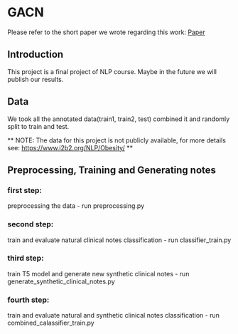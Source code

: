 # GACN
Please refer to the short paper we wrote regarding this work: [Paper](GACN.pdf)

## Introduction
This project is a final project of NLP course. Maybe in the future we will publish our results.

## Data
We took all the annotated data(train1, train2, test) combined it and randomly split to train and test.

** NOTE: The data for this project is not publicly available, for more details see: https://www.i2b2.org/NLP/Obesity/ **

## Preprocessing, Training and Generating notes
### first step:
preprocessing the data - run preprocessing.py

### second step:
train and evaluate natural clinical notes classification - run classifier_train.py

### third step:
train T5 model and generate new synthetic clinical notes - run generate_synthetic_clinical_notes.py

### fourth step:
train and evaluate natural and synthetic clinical notes classification - run combined_calassifier_train.py
